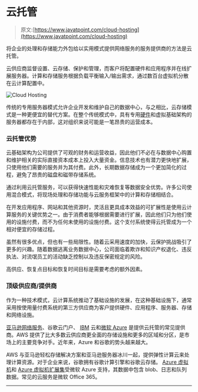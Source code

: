 # 云托管

> 原文:[https://www.javatpoint.com/cloud-hosting](https://www.javatpoint.com/cloud-hosting)

将企业的处理和存储能力外包给以实用模式提供网络服务的服务提供商的方法是云托管。

云供应商监督设置、云存储、保护和管理，而客户将配置硬件和应用程序并在线扩展服务器。计算和存储服务根据负载平衡输入/输出需求，通过数百台虚拟机分散在云计算配置中。

![Cloud Hosting](../Images/d2d329e47780880e4612f6f3820f2d4b.png)

传统的专用服务器模式允许企业开发和维护自己的数据中心，与之相比，云存储模式是一种更便宜的替代方案。在整个传统模式中，具有专用[硬件](https://www.javatpoint.com/hardware)和虚拟基础架构的服务器都存在于内部，这对组织来说可能是一笔昂贵的运营成本。

### 云托管优势

云基础架构为公司提供了可观的财务和运营收益，因此他们不必在与数据中心购置和维护相关的实际直接资本成本上投入大量资金。信息技术也有潜力更快地扩展，只使用他们需要的服务并为其付费。此外，长期数据存储成为一个更加简化的过程，避免了昂贵的磁盘和磁带存储系统。

通过利用云托管服务，可以获得快速性能和灾难恢复等数据安全优势。许多公司使用混合模式，将现场处理和存储功能与云服务框架中的计算和存储相结合。

在开发应用程序、网站和其他资源时，灵活且更具成本效益的可扩展性是使用云计算服务的关键优势之一。由于消费者能够根据需要进行扩展，因此他们只为他们使用的设施付费，而不为任何未使用的设施付费。这个支付系统使得云托管成为一个相对便宜的存储过程。

虽然有很多优点，但也有一些局限性。随着云采用速度的加快，云保护挑战吸引了更多的兴趣。随着数据逃离业务数据中心，公司面临着欺诈和知识产权退化、违反执法、对流氓员工的活动缺乏控制以及违反保密规定的风险。

高供应、恢复点目标和恢复时间目标是需要考虑的额外因素。

### 顶级供应商/提供商

作为一种技术模式，云计算系统推动了基础设施的发展，在这种基础设施下，通常采用按使用量付费系统的第三方供应商为客户提供硬件、应用程序、服务器、存储和网络设施。

[亚马逊网络服务](https://www.javatpoint.com/aws-tutorial)、谷歌云门户、 [IBM](https://www.javatpoint.com/ibm-full-form) 云和[微软 Azure](https://www.javatpoint.com/microsoft-azure) 是提供云托管的常见提供商。AWS 提供了比大多数云供应商更全面的存储设施和更多的区域和分区，是市场上的主要竞争对手。近年来，Azure 和谷歌的势头越来越大。

AWS 与亚马逊轻松存储解决方案和亚马逊服务器冰川一起，提供弹性计算云来处理计算资源。对于企业来说，谷歌拥有谷歌计算引擎和谷歌云存储。 [Azure 虚拟机](https://www.javatpoint.com/azure-virtual-machines)和 [Azure 虚拟机扩展集](https://www.javatpoint.com/azure-virtual-machine-scale-set-and-auto-scaling)受微软 Azure 支持，其数据中包含 blob、日志和队列数据。常见的云服务是微软 Office 365。

* * *
